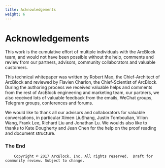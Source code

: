 ```yaml
---
title: Acknowledgements
weight: 6
---
```


# Acknowledgements
This work is the cumulative effort of multiple individuals with the ArcBlock team, and would not have been possible without the help, comments and review from our partners, advisors, community collaborators and valuable customers. 

This technical whitepaper was written by Robert Mao, the Chief-Architect of ArcBlock and reviewed by Flavien Charlon, the Chief-Scientist of ArcBlock. During the authoring process we received valuable helps and comments from the rest of ArcBlock engineering and marketing team, our partners, we also received lots of valuable feedback from the emails, WeChat groups, Telegram groups, conferences and forums. 

We would like to thank all our advisors and collaborators for valuable conversations, in particular Ximen LiuShang, Justin Tomboulian, Vilion Wang, Frank Lee, Richard Liu and Jonathan Lu. We woulds also like to thanks to Kate Dougherty and Jean Chen for the help on the proof reading and document structure. 

### The End ###

		Copyright © 2017 ArcBlock, Inc. All rights reserved.  Draft for community review. Subject to change.
